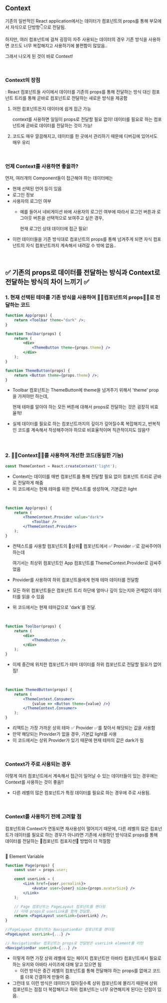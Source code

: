 ## Context
기존의 일반적인 React application에서는 데이터가 컴포넌트의 props를 통해 부모에서 자식으로 단방향👇으로 전달됨. 

하지만, 여러 컴포넌트에 걸쳐 굉장히 자주 사용되는 데이터의 경우 기존 방식을 사용하면 코드도 너무 복잡해지고 사용하기에 불편함이 많았음..

그래서 나오게 된 것이 바로 Context!

<br />

### Context의 장점
: React 컴포넌트들 사이에서 데이터를 기존의 props를 통해 전달하는 방식 대신 컴포넌트 트리를 통해 곧바로 컴포넌트로 전달하는 새로운 방식을 제공함

1. 어떤 컴포넌트든지 데이터에 쉽게 접근 가능
    
    context를 사용하면 일일이 props로 전달할 필요 없이! 데이터를 필요로 하는 컴포넌트에 곧바로 데이터를 전달하는 것이 가능!

2. 코드도 매우 깔끔해지고, 데이터를 한 곳에서 관리하기 때문에 디버깅에 있어서도 매우 유리

<br />

### 언제 Context를 사용하면 좋을까?
먼저, 여러개의 Component들이 접근해야 하는 데이터에는 
- 현재 선택된 언어 등이 있음
- 로그인 정보
- 사용자의 로그인 여부
    - 예를 들어서 네비게이션 바에 사용자의 로그인 여부에 따라서 로그인 버튼과 로그아웃 버튼을 선택적으로 보여주고 싶은 경우, 
    
        현재 로그인 상태 데이터에 접근 필요!
- 이런 데이터들을 기존 방식대로 컴포넌트의 props를 통해 넘겨주게 되면 자식 컴포넌트의 자식 컴포넌트까지 계속해서 내려갈 수 밖에 없음..

<br />

## ✅ 기존의 props로 데이터를 전달하는 방식과 Context로 전달하는 방식의 차이 느끼기 ✅

### 1. 현재 선택된 테마를 기존 방식을 사용하여 🙆‍♀️컴포넌트의 props🙆‍♀️로 전달하는 코드

```jsx
function App(props) {
    return <Toolbar theme="dark" />;
}

function Toolbar(props) {
    return (
        <div>
            <ThemeButton theme={props.theme} />
        </div>
    );
}

function ThemeButton(props) {
    return <Button theme={props.theme} />;
}
```
- Toolbar 컴포넌트는 ThemeButton에 theme을 넘겨주기 위해서 'theme' prop을 가져야만 하는데, 

    현재 테마를 알아야 하는 모든 버튼에 대해서 props로 전달하는 것은 굉장히 비효율적!

- 실제 데이터를 필요로 하는 컴포넌트까지의 깊이가 깊어질수록 복잡해지고, 반복적인 코드를 계속해서 작성해주어야 하므로 비효율적이며 직관적이지도 않음👎

<br />

### 2. 🙆‍♀️Context🙆‍♀️를 사용하여 개선한 코드(동일한 기능)

```jsx
const ThemeContext = React.createContext('light');
```
- Context는 데이터를 매번 컴포넌트를 통해 전달할 필요 없이 컴포넌트 트리로 곧바로 전달하게 해줌
- 이 코드에서는 현재 테마를 위한 컨텍스트를 생성하며, 기본값은 light

<br />

```jsx
function App(props) {
    return (
        <ThemeContext.Provider value="dark">
            <Toolbar />
        </ThemeContext.Provider>
    );
}
```
- 컨텍스트를 사용할 컴포넌트의 📌상위📌 컴포넌트에서 ✅ Provider ✅로 감싸주어야 하는데 
    
    여기서는 최상위 컴포넌트인 App 컴포넌트를 ThemeContext.Provider로 감싸주었음
- Provider를 사용하여 하위 컴포넌트들에게 현재 테마 데이터를 전달함
- 모든 하위 컴포넌트들은 컴포넌트 트리 하단에 얼마나 깊이 있는지와 관계없이 데이터를 읽을 수 있음
- 위 코드에서는 현재 테마값으로 'dark'를 전달.

<br />

```jsx
function Toolbar(props) {
    return (
        <div>
            <ThemeButton />
        </div>
    );
}
```
- 이제 중간에 위치한 컴포넌트가 테마 데이터를 하위 컴포넌트로 전달할 필요가 없어짐!

<br />

```jsx
function ThemedButton(props) {
    return (
        <ThemeContext.Consumer>
            {value => <Button theme={value} />}
        </ThemeContext.Consumer>
    );
}
```
- 리액트는 가장 가까운 상위 테마 ✅ Provider ✅를 찾아서 해당되는 값을 사용함
- 만약 해당되는 Provider가 없을 경우, 기본값 light를 사용
- 이 코드에서는 상위 Provider가 있기 때문에 현재 테마의 값은 dark가 됨

<br />

### Context가 주로 사용되는 경우
이렇게 여러 컴포넌트에서 계속해서 접근이 일어날 수 있는 데이터들이 있는 경우에는 Context를 사용하는 것이 좋음!!
    
- 다른 레벨의 많은 컴포넌트가 특정 데이터를 필요로 하는 경우에 주로 사용됨.

<br />

### Context를 사용하기 전에 고려할 점
컴포넌트와 Context가 연동되면 재사용성이 떨어지기 때문에, 
다른 레벨의 많은 컴포넌트가 데이터를 필요로 하는 경우가 아니라면 기존에 사용하던 방식대로 props를 통해 데이터를 전달하는 📌컴포넌트 컴포지션📌 방법이 더 적절함

<br />
🔖 Element Variable

```jsx
function Page(props) {
    const user = props.user;

    const userLink = (
        <Link href={user.permalink}>
            <Avatar user={user} size={props.avatarSize} />
        </Link>
    );

    // Page 컴포넌트는 PageLayout 컴포넌트를 렌더링
    // 이때 props로 userLink를 함께 전달함.
    return <PageLayout userLink={userLink} />;
}

//PageLayout 컴포넌트는 NavigationBar 컴포넌트를 렌더링
<PageLayout userLink={...} />

// NavigationBar 컴포넌트는 props로 전달받은 userLink element를 리턴
<NavigationBar userLink={...} />
```
- 이렇게 하면 가장 상위 레벨에 있는 페이지 컴포넌트만 아바타 컴포넌트에서 필요로 하는 유저와 아바타 사이즈에 대해 알고 있으면 됨
     - 이런 방식은 중간 레벨의 컴포넌트를 통해 전달해야 하는 props를 없애고 코드를 더욱 간결하게 만들어 줌. 
- 그런데 또 이런 방식은 데이터가 많아질수록 상위 컴포넌트에 몰리기 때문에 상위 컴포넌트는 점점 더 복잡해지고 하위 컴포넌트는 너무 유연해지게 된다는 단점이 있음.